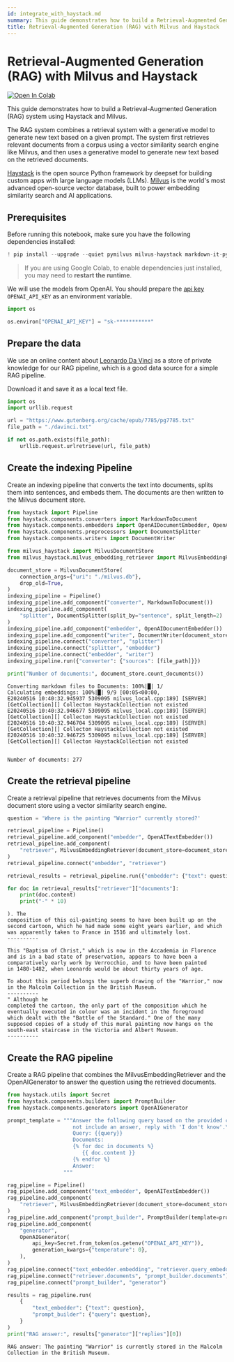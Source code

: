 ```yaml
---
id: integrate_with_haystack.md
summary: This guide demonstrates how to build a Retrieval-Augmented Generation (RAG) system using Haystack and Milvus.
title: Retrieval-Augmented Generation (RAG) with Milvus and Haystack
---
```


# Retrieval-Augmented Generation (RAG) with Milvus and Haystack

<a href="https://colab.research.google.com/github/milvus-io/bootcamp/blob/master/bootcamp/tutorials/integration/rag_with_milvus_and_haystack.ipynb" target="_parent"><img src="https://colab.research.google.com/assets/colab-badge.svg" alt="Open In Colab"/></a>

This guide demonstrates how to build a Retrieval-Augmented Generation (RAG) system using Haystack and Milvus.

The RAG system combines a retrieval system with a generative model to generate new text based on a given prompt. The system first retrieves relevant documents from a corpus using a vector similarity search engine like Milvus, and then uses a generative model to generate new text based on the retrieved documents.

[Haystack](https://haystack.deepset.ai/) is the open source Python framework by deepset for building custom apps with large language models (LLMs). [Milvus](https://milvus.io/) is the world's most advanced open-source vector database, built to power embedding similarity search and AI applications.



## Prerequisites

Before running this notebook, make sure you have the following dependencies installed:


```python
! pip install --upgrade --quiet pymilvus milvus-haystack markdown-it-py mdit_plain
```

> If you are using Google Colab, to enable dependencies just installed, you may need to **restart the runtime**.

We will use the models from OpenAI. You should prepare the [api key](https://platform.openai.com/docs/quickstart) `OPENAI_API_KEY` as an environment variable.


```python
import os

os.environ["OPENAI_API_KEY"] = "sk-***********"
```

## Prepare the data

We use an online content about [Leonardo Da Vinci](https://www.gutenberg.org/cache/epub/7785/pg7785.txt) as a store of private knowledge for our RAG pipeline, which is a good data source for a simple RAG pipeline.

Download it and save it as a local text file.


```python
import os
import urllib.request

url = "https://www.gutenberg.org/cache/epub/7785/pg7785.txt"
file_path = "./davinci.txt"

if not os.path.exists(file_path):
    urllib.request.urlretrieve(url, file_path)
```

## Create the indexing Pipeline

Create an indexing pipeline that converts the text into documents, splits them into sentences, and embeds them. The documents are then written to the Milvus document store.


```python
from haystack import Pipeline
from haystack.components.converters import MarkdownToDocument
from haystack.components.embedders import OpenAIDocumentEmbedder, OpenAITextEmbedder
from haystack.components.preprocessors import DocumentSplitter
from haystack.components.writers import DocumentWriter

from milvus_haystack import MilvusDocumentStore
from milvus_haystack.milvus_embedding_retriever import MilvusEmbeddingRetriever

document_store = MilvusDocumentStore(
    connection_args={"uri": "./milvus.db"},
    drop_old=True,
)
indexing_pipeline = Pipeline()
indexing_pipeline.add_component("converter", MarkdownToDocument())
indexing_pipeline.add_component(
    "splitter", DocumentSplitter(split_by="sentence", split_length=2)
)
indexing_pipeline.add_component("embedder", OpenAIDocumentEmbedder())
indexing_pipeline.add_component("writer", DocumentWriter(document_store))
indexing_pipeline.connect("converter", "splitter")
indexing_pipeline.connect("splitter", "embedder")
indexing_pipeline.connect("embedder", "writer")
indexing_pipeline.run({"converter": {"sources": [file_path]}})

print("Number of documents:", document_store.count_documents())
```

    Converting markdown files to Documents: 100%|█| 1/
    Calculating embeddings: 100%|█| 9/9 [00:05<00:00, 
    E20240516 10:40:32.945937 5309095 milvus_local.cpp:189] [SERVER][GetCollection][] Collecton HaystackCollection not existed
    E20240516 10:40:32.946677 5309095 milvus_local.cpp:189] [SERVER][GetCollection][] Collecton HaystackCollection not existed
    E20240516 10:40:32.946704 5309095 milvus_local.cpp:189] [SERVER][GetCollection][] Collecton HaystackCollection not existed
    E20240516 10:40:32.946725 5309095 milvus_local.cpp:189] [SERVER][GetCollection][] Collecton HaystackCollection not existed


    Number of documents: 277


## Create the retrieval pipeline

Create a retrieval pipeline that retrieves documents from the Milvus document store using a vector similarity search engine.


```python
question = 'Where is the painting "Warrior" currently stored?'

retrieval_pipeline = Pipeline()
retrieval_pipeline.add_component("embedder", OpenAITextEmbedder())
retrieval_pipeline.add_component(
    "retriever", MilvusEmbeddingRetriever(document_store=document_store, top_k=3)
)
retrieval_pipeline.connect("embedder", "retriever")

retrieval_results = retrieval_pipeline.run({"embedder": {"text": question}})

for doc in retrieval_results["retriever"]["documents"]:
    print(doc.content)
    print("-" * 10)
```

    ). The
    composition of this oil-painting seems to have been built up on the
    second cartoon, which he had made some eight years earlier, and which
    was apparently taken to France in 1516 and ultimately lost.
    ----------
    
    This "Baptism of Christ," which is now in the Accademia in Florence
    and is in a bad state of preservation, appears to have been a
    comparatively early work by Verrocchio, and to have been painted
    in 1480-1482, when Leonardo would be about thirty years of age.
    
    To about this period belongs the superb drawing of the "Warrior," now
    in the Malcolm Collection in the British Museum.
    ----------
    " Although he
    completed the cartoon, the only part of the composition which he
    eventually executed in colour was an incident in the foreground
    which dealt with the "Battle of the Standard." One of the many
    supposed copies of a study of this mural painting now hangs on the
    south-east staircase in the Victoria and Albert Museum.
    ----------


## Create the RAG pipeline

Create a RAG pipeline that combines the MilvusEmbeddingRetriever and the OpenAIGenerator to answer the question using the retrieved documents.


```python
from haystack.utils import Secret
from haystack.components.builders import PromptBuilder
from haystack.components.generators import OpenAIGenerator

prompt_template = """Answer the following query based on the provided context. If the context does
                     not include an answer, reply with 'I don't know'.\n
                     Query: {{query}}
                     Documents:
                     {% for doc in documents %}
                        {{ doc.content }}
                     {% endfor %}
                     Answer:
                  """

rag_pipeline = Pipeline()
rag_pipeline.add_component("text_embedder", OpenAITextEmbedder())
rag_pipeline.add_component(
    "retriever", MilvusEmbeddingRetriever(document_store=document_store, top_k=3)
)
rag_pipeline.add_component("prompt_builder", PromptBuilder(template=prompt_template))
rag_pipeline.add_component(
    "generator",
    OpenAIGenerator(
        api_key=Secret.from_token(os.getenv("OPENAI_API_KEY")),
        generation_kwargs={"temperature": 0},
    ),
)
rag_pipeline.connect("text_embedder.embedding", "retriever.query_embedding")
rag_pipeline.connect("retriever.documents", "prompt_builder.documents")
rag_pipeline.connect("prompt_builder", "generator")

results = rag_pipeline.run(
    {
        "text_embedder": {"text": question},
        "prompt_builder": {"query": question},
    }
)
print("RAG answer:", results["generator"]["replies"][0])
```

    RAG answer: The painting "Warrior" is currently stored in the Malcolm Collection in the British Museum.

